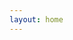 ```yaml
---
layout: home
---
```

<!-- Log in to [Canvas page](https://canvas.it.umich.edu) to get course notifications via email. -->